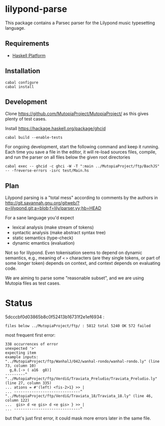 # lilypond-parse

This package contains a Parsec parser for the Lilypond music typesetting language.

## Requirements

* [Haskell Platform](http://www.haskell.org/platform)

## Installation

```
cabal configure
cabal install
```

## Development


Clone https://github.com/MutopiaProject/MutopiaProject/
as this gives plenty of test cases.

Install https://hackage.haskell.org/package/ghcid

```
cabal build --enable-tests
```

For ongoing development, start the following command
and keep it running.
Each time you save a file in the editor,
it will re-load sources files, compile,
and run the parser on all files
below the given root directories
```
cabal exec -- ghcid -c ghci -W -T ":main ../MutopiaProject/ftp/BachJS" -- -freverse-errors -isrc test/Main.hs
```

## Plan

Lilypond parsing is a "total mess" according to comments
by the authors in http://git.savannah.gnu.org/gitweb/?p=lilypond.git;a=blob;f=lily/parser.yy;hb=HEAD

For a sane language you'd expect
* lexical analysis (make stream of tokens)
* syntactic analysis (make abstract syntax tree)
* static semantics (type-check)
* dynamic emantics (evaluation)

Not so for lilypond. Even tokenisation seems to depend
on dynamic semantics, e.g., meaning of `<` `>` characters
(are they single tokens, or part of some longer token)
depends on context, and context depends on evaluating code.

We are aiming to parse some "reasonable subset",
and we are using Mutopia files as test cases.

# Status

5dcccbf0d03865b8c0f52413b16731f2e1ef6934 :

```
files below ../MutopiaProject/ftp/ : 5812 total 5240 OK 572 failed
```
most frequent first error:
```
338 occurrences of error
unexpected '>'
expecting item
example inputs:
"../MutopiaProject/ftp/WanhalJ/O42/wanhal-rondo/wanhal-rondo.ly" (line 73, column 10)
  g,8.[-> ( a16  g8)]
---------^
"../MutopiaProject/ftp/VerdiG/Traviata_Preludio/Traviata_Preludio.ly" (line 27, column 335)
... ations = #'(left) <fis-2>1} >> |
... ------------------------------^
"../MutopiaProject/ftp/VerdiG/Traviata_18/Traviata_18.ly" (line 46, column 122)
...  gis> d <e gis> d <e gis> } >> |
... ------------------------------^

```
but that's just first error, it could mask more errors later in the same file.
